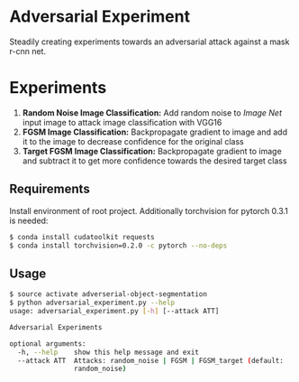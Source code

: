 # Adversarial Experiment

Steadily creating experiments towards an adversarial attack against a mask r-cnn net. 


# Experiments
1. **Random Noise Image Classification:** Add random noise to *Image Net* input image to attack image classification with VGG16
2. **FGSM Image Classification:** Backpropagate gradient to image and add it to the image to decrease confidence for the original class
3. **Target FGSM Image Classification:** Backpropagate gradient to image and subtract it to get more confidence towards the desired target class


## Requirements
Install environment of root project.
Additionally torchvision for pytorch 0.3.1 is needed:

```bash
$ conda install cudatoolkit requests
$ conda install torchvision=0.2.0 -c pytorch --no-deps

```

## Usage
```bash
$ source activate adverserial-object-segmentation
$ python adversarial_experiment.py --help
usage: adversarial_experiment.py [-h] [--attack ATT]

Adversarial Experiments

optional arguments:
  -h, --help    show this help message and exit
  --attack ATT  Attacks: random_noise | FGSM | FGSM_target (default:
                random_noise)

```

